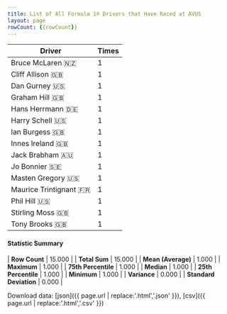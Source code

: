 ```yaml
---
title: List of All Formula 1® Drivers that Have Raced at AVUS
layout: page
rowCount: {{rowCount}}
---
```


| Driver | Times |
|--|--|
| Bruce McLaren 🇳🇿 | 1 |
| Cliff Allison 🇬🇧 | 1 |
| Dan Gurney 🇺🇸 | 1 |
| Graham Hill 🇬🇧 | 1 |
| Hans Herrmann 🇩🇪 | 1 |
| Harry Schell 🇺🇸 | 1 |
| Ian Burgess 🇬🇧 | 1 |
| Innes Ireland 🇬🇧 | 1 |
| Jack Brabham 🇦🇺 | 1 |
| Jo Bonnier 🇸🇪 | 1 |
| Masten Gregory 🇺🇸 | 1 |
| Maurice Trintignant 🇫🇷 | 1 |
| Phil Hill 🇺🇸 | 1 |
| Stirling Moss 🇬🇧 | 1 |
| Tony Brooks 🇬🇧 | 1 |

#### Statistic Summary

| **Row Count** | 15.000 |
| **Total Sum** | 15.000 |
| **Mean (Average)** | 1.000 |
| **Maximum** | 1.000 |
| **75th Percentile** | 1.000 |
| **Median** | 1.000 |
| **25th Percentile** | 1.000 |
| **Minimum** | 1.000 |
| **Variance** | 0.000 |
| **Standard Deviation** | 0.000 |

Download data: [json]({{ page.url | replace:'.html','.json' }}), [csv]({{ page.url | replace:'.html','.csv' }})
